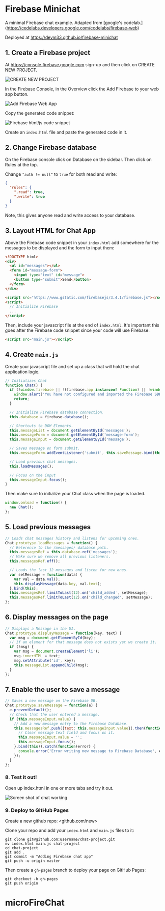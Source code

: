 # Firebase Minichat

A minimal Firebase chat example. Adapted from [google's codelab.]
(https://codelabs.developers.google.com/codelabs/firebase-web)

Deployed at <https://devm33.github.io/firebase-minichat>

## 1. Create a Firebase project

At <https://console.firebase.google.com> sign-up and then click on CREATE NEW PROJECT.

![CREATE NEW PROJECT](img/create_new_project_btn.png)

In the Firebase Console, in the Overview click the Add Firebase to your web app button.

![Add Firebase Web App](img/add_firebase_webapp.png)

Copy the generated code snippet:

![Firebase html/js code snippet](img/firebase_js_init.png)

Create an `index.html` file and paste the generated code in it.

## 2. Change Firebase database

On the Firebase console click on Database on the sidebar. Then click on Rules at
the top.

Change `"auth != null"` to `true` for both read and write:

```json
{
  "rules": {
    ".read": true,
    ".write": true
  }
}
```

Note, this gives anyone read and write access to your database.

## 3. Layout HTML for Chat App

Above the Firebase code snippet in your `index.html` add somewhere for the
messages to be displayed and the form to input them:

```html
<!DOCTYPE html>
<div>
  <ul id="messages"></ul>
  <form id="message-form">
    <input type="text" id="message">
    <button type="submit">Send</button>
  </form>
</div>

<script src="https://www.gstatic.com/firebasejs/3.4.1/firebase.js"></script>
<script>
  // Initialize Firebase
  ...
</script>
```

Then, include your javascript file at the end of `index.html`. It's important this
goes after the Firebase code snippet since your code will use Firebase.

```html
<script src="main.js"></script>
```


## 4. Create `main.js`

Create your javascript file and set up a class that will hold the chat
application logic.

```js
// Initializes Chat
function Chat() {
  if (!window.firebase || !(firebase.app instanceof Function) || !window.config) {
    window.alert('You have not configured and imported the Firebase SDK.');
    return;
  }

  // Initialize Firebase database connection.
  this.database = firebase.database();

  // Shortcuts to DOM Elements.
  this.messageList = document.getElementById('messages');
  this.messageForm = document.getElementById('message-form');
  this.messageInput = document.getElementById('message');

  // Saves message on form submit.
  this.messageForm.addEventListener('submit', this.saveMessage.bind(this));

  // Load previous chat messages.
  this.loadMessages();

  // Focus on the input
  this.messageInput.focus();
}
```

Then make sure to initialize your Chat class when the page is loaded.

```js
window.onload = function() {
  new Chat();
};
```

## 5. Load previous messages

```js
// Loads chat messages history and listens for upcoming ones.
Chat.prototype.loadMessages = function() {
  // Reference to the /messages/ database path.
  this.messagesRef = this.database.ref('messages');
  // Make sure we remove all previous listeners.
  this.messagesRef.off();

  // Loads the last 12 messages and listen for new ones.
  var setMessage = function(data) {
    var val = data.val();
    this.displayMessage(data.key, val.text);
  }.bind(this);
  this.messagesRef.limitToLast(12).on('child_added', setMessage);
  this.messagesRef.limitToLast(12).on('child_changed', setMessage);
};
```

## 6. Display messages on the page

```js
// Displays a Message in the UI.
Chat.prototype.displayMessage = function(key, text) {
  var msg = document.getElementById(key);
  // If an element for that message does not exists yet we create it.
  if (!msg) {
    var msg = document.createElement('li');
    msg.innerHTML = text;
    msg.setAttribute('id', key);
    this.messageList.appendChild(msg);
  }
};
```

## 7. Enable the user to save a message

```js
// Saves a new message on the Firebase DB.
Chat.prototype.saveMessage = function(e) {
  e.preventDefault();
  // Check that the user entered a message.
  if (this.messageInput.value) {
    // Add a new message entry to the Firebase Database.
    this.messagesRef.push({text: this.messageInput.value}).then(function() {
      // Clear message text field and focus on it.
      this.messageInput.value = '';
      this.messageInput.focus();
    }.bind(this)).catch(function(error) {
      console.error('Error writing new message to Firebase Database', error);
    });
  }
};
```

### 8. Test it out!

Open up index.html in one or more tabs and try it out.

![Screen shot of chat working](img/screenshot.png)

### 9. Deploy to GitHub Pages

Create a new github repo: <github.com/new>

Clone your repo and add your `index.html` and `main.js` files to it:

```
git clone git@github.com:username/chat-project.git
mv index.html main.js chat-project
cd chat-project
git add .
git commit -m "Adding Firebase chat app"
git push -u origin master
```

Then create a `gh-pages` branch to deploy your page on GitHub Pages:

```
git checkout -b gh-pages
git push origin
```
# microFireChat
